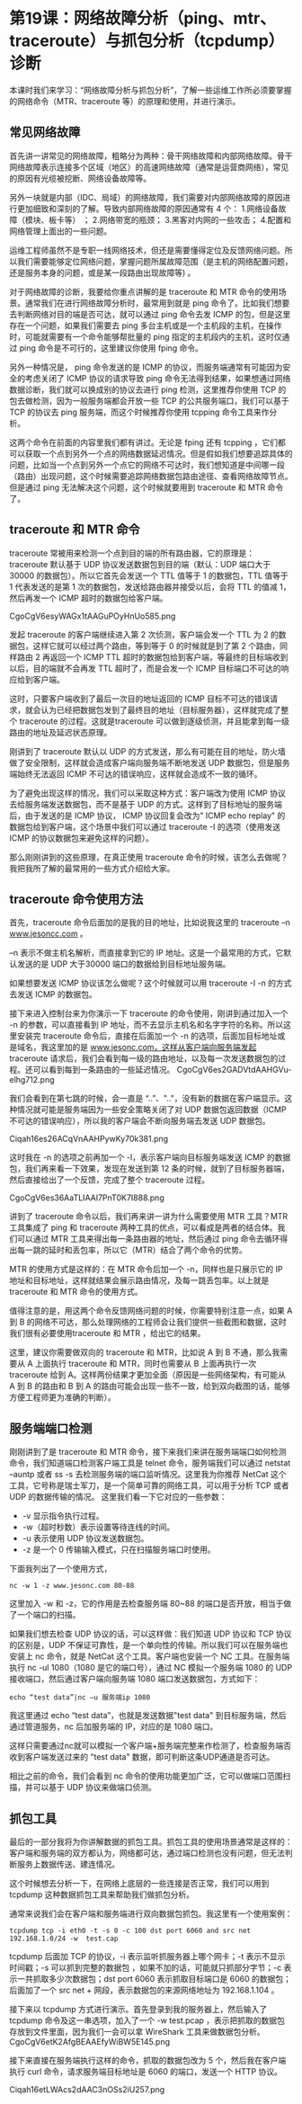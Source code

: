 # 第19课：网络故障分析（ping、mtr、traceroute）与抓包分析（tcpdump）诊断

本课时我们来学习：“网络故障分析与抓包分析”，了解一些运维工作所必须要掌握的网络命令（MTR、traceroute 等）的原理和使用，并进行演示。

## 常见网络故障
首先讲一讲常见的网络故障，粗略分为两种：骨干网络故障和内部网络故障。骨干网络故障表示连接多个区域（地区）的高速网络故障（通常是运营商网络），常见的原因有光缆被挖断、网络设备故障等。

另外一块就是内部（IDC、局域）的网络故障，我们需要对内部网络故障的原因进行更加细致和深刻的了解。导致内部网络故障的原因通常有 4 个：
1.网络设备故障（模块、板卡等） ；
2.网络带宽的瓶颈；
3.黑客对内网的一些攻击；
4.配置和网络管理上面出的一些问题。

运维工程师虽然不是专职一线网络技术，但还是需要懂得定位及反馈网络问题。所以我们需要能够定位网络问题，掌握问题所属故障范围（是主机的网络配置问题，还是服务本身的问题，或是某一段路由出现故障等) 。

对于网络故障的诊断，我要给你重点讲解的是 traceroute 和 MTR 命令的使用场景。通常我们在进行网络故障分析时，最常用到就是 ping 命令了。比如我们想要去判断网络对目的端是否可达，就可以通过 ping 命令去发 ICMP 的包，但是这里存在一个问题，如果我们需要去 ping 多台主机或是一个主机段的主机，在操作时，可能就需要有一个命令能够帮批量的 ping 指定的主机段内的主机，这时仅通过 ping 命令是不可行的，这里建议你使用 fping 命令。

另外一种情况是， ping 命令发送的是 ICMP 的协议，而服务端通常有可能因为安全的考虑关闭了 ICMP 协议的请求导致 ping 命令无法得到结果，如果想通过网络数据诊断，我们就可以换成别的协议去进行 ping 检测，这里推荐你使用 TCP 的包去做检测，因为一般服务端都会开放一些 TCP 的公共服务端口，我们可以基于 TCP 的协议去 ping 服务端，而这个时候推荐你使用 tcpping 命令工具来作分析。

这两个命令在前面的内容里我们都有讲过。无论是 fping 还有 tcpping ，它们都可以获取一个点到另外一个点的网络数据延迟情况。但是假如我们想要追踪具体的问题，比如当一个点到另外一个点它的网络不可达时，我们想知道是中间哪一段（路由）出现问题，这个时候需要追踪网络数据包路由途径、查看网络故障节点。但是通过 ping 无法解决这个问题，这个时候就要用到 traceroute 和 MTR 命令了。


## traceroute 和 MTR 命令

traceroute 常被用来检测一个点到目的端的所有路由器，它的原理是：traceroute 默认基于 UDP 协议发送数据包到目的端（默认：UDP 端口大于 30000 的数据包）。所以它首先会发送一个 TTL 值等于 1 的数据包，TTL 值等于 1 代表发送的是第 1 次的数据包，发送给路由器并接受以后，会将 TTL 的值减 1，然后再发一个 ICMP 超时的数据包给客户端。

CgoCgV6esyWAGx1tAAGuPOyHnUo585.png

发起 traceroute 的客户端继续进入第 2 次侦测，客户端会发一个 TTL 为 2 的数据包，这样它就可以经过两个路由，等到等于 0 的时候就是到了第 2 个路由，同样路由 2 再返回一个 ICMP TTL 超时的数据包给到客户端，等最终的目标端收到以后，目的端就不会再发 TTL 超时了，而是会发一个 ICMP 目标端口不可达的响应给到客户端。

这时，只要客户端收到了最后一次目的地址返回的 ICMP 目标不可达的错误请求，就会认为已经把数据包发到了最终目的地址（目标服务器），这样就完成了整个 traceroute 的过程。这就是traceroute 可以做到逐级侦测，并且能拿到每一级路由的地址及延迟状态原理。

刚讲到了 traceroute 默认以 UDP 的方式发送，那么有可能在目的地址，防火墙做了安全限制，这样就会造成客户端向服务端不断地发送 UDP 数据包，但是服务端始终无法返回 ICMP 不可达的错误响应，这样就会造成不一致的循环。

为了避免出现这样的情况，我们可以采取这种方式：客户端改为使用 ICMP 协议去给服务端发送数据包，而不是基于 UDP 的方式。这样到了目标地址的服务端后，由于发送的是 ICMP 协议， ICMP 协议回复会改为" ICMP echo replay" 的数据包给到客户端，这个场景中我们可以通过 traceroute -I 的选项（使用发送 ICMP 的协议数据包来避免这样的问题）。

那么刚刚讲到的这些原理，在真正使用 traceroute 命令的时候，该怎么去做呢？我把我所了解的最常用的一些方式介绍给大家。

## traceroute 命令使用方法

首先，traceroute 命令后面加的是我的目的地址，比如说我这里的 traceroute –n www.jesoncc.com 。

–n 表示不做主机名解析，而直接拿到它的 IP 地址。这是一个最常用的方式，它默认发送的是 UDP 大于30000 端口的数据给到目标地址服务端。

如果想要发送 ICMP 协议该怎么做呢？这个时候就可以用 traceroute -I -n 的方式去发送 ICMP 的数据包。

接下来进入控制台来为你演示一下 traceroute 的命令使用，刚讲到通过加入一个 -n 的参数，可以直接看到 IP 地址，而不去显示主机名和名字字符的名称。所以这里安装完 traceroute 命令后，直接在后面加一个 -n 的选项，后面加目标地址或是域名，我这里加的是 www.jesonc.com，这样从客户端向服务端发起 traceroute 请求后，我们会看到每一级的路由地址，以及每一次发送数据包的过程。还可以看到每到一条路由的一些延迟情况。
CgoCgV6es2GADVtdAAHGVu-elhg712.png


我们会看到在第七跳的时候，会一直是 “..”、".."，没有新的数据在客户端显示。这种情况就可能是服务端因为一些安全策略关闭了对 UDP 数据包返回数据（ICMP 不可达的错误响应），所以我的客户端会不断向服务端去发送 UDP 数据包。

Ciqah16es26ACqVnAAHPywKy70k381.png

这时我在 -n 的选项之前再加一个 -I，表示客户端向目标服务端发送 ICMP 的数据包，我们再来看一下效果，发现在发送到第 12 条的时候，就到了目标服务器端，然后直接给出了一个反馈，完成了整个 traceroute 过程。

CgoCgV6es36AaTLIAAI7PnT0K7I888.png

讲到了 traceroute 命令以后，我们再来讲一讲为什么需要使用 MTR 工具？MTR 工具集成了 ping 和 traceroute 两种工具的优点，可以看成是两者的结合体。我们可以通过 MTR 工具来得出每一条路由器的地址，然后通过 ping 命令去循环得出每一跳的延时和丢包率，所以它（MTR）结合了两个命令的优势。

MTR 的使用方式是这样的：在 MTR 命令后加一个 -n，同样也是只展示它的 IP 地址和目标地址，这样就结果会展示路由情况，及每一跳丢包率。以上就是 traceroute 和 MTR 命令的使用方式。

值得注意的是，用这两个命令反馈网络问题的时候，你需要特别注意一点，如果 A 到 B 的网络不可达，那么处理网络的工程师会让我们提供一些截图和数据，这时我们很有必要使用traceroute 和 MTR ，给出它的结果。

这里，建议你需要做双向的 traceroute 和 MTR，比如说 A 到 B 不通，那么我需要从 A 上面执行 traceroute 和 MTR，同时也需要从 B 上面再执行一次 traceroute 给到 A。这样两份结果才更加全面（原因是一些网络架构，有可能从 A 到 B 的路由和 B 到 A 的路由可能会出现一些不一致，给到双向截图的话，能够方便工程师更为准确的判断）。

## 服务端端口检测

刚刚讲到了是 traceroute 和 MTR 命令，接下来我们来讲在服务端端口如何检测命令，我们知道端口检测客户端工具是 telnet 命令，服务端我们可以通过 netstat –auntp 或者 ss -s 去检测服务端的端口监听情况。这里我为你推荐 NetCat 这个工具，它号称是瑞士军刀，是一个简单可靠的网络工具，可以用于分析 TCP 或者 UDP 的数据传输的情况。
这里我们看一下它对应的一些参数：

* -v 显示指令执行过程。
* -w（超时秒数）表示设置等待连线的时间。
* -u 表示使用 UDP 协议发送数据包。
* -z 是一个 0 传输输入模式，只在扫描服务端口时使用。

下面我列出了一个使用方式，


```
nc -w 1 -z www.jesonc.com 80-88

```

这里加入 -w 和 -z，它的作用是去检查服务端 80~88 的端口是否开放，相当于做了一个端口的扫描。

如果我们想去检查 UDP 协议的话，可以这样做：我们知道 UDP 协议和 TCP 协议的区别是，UDP 不保证可靠性，是一个单向性的传输。所以我们可以在服务端也安装上 nc 命令，就是 NetCat 这个工具。客户端也安装一个 NC 工具。在服务端执行 nc -ul 1080（1080 是它的端口号），通过 NC 模拟一个服务端 1080 的 UDP 接收端口，然后通过客户端向服务端 1080 端口发送数据包，方式如下：


```
echo “test data”|nc –u 服务端ip 1080

```
我这里通过 echo “test data”，也就是发送数据"test data" 到目标服务端，然后通过管道服务，nc 后加服务端的 IP，对应的是 1080 端口。

这样只需要通过nc就可以模拟一个客户端+服务端完整来作检测了，检查服务端否收到客户端发送过来的 "test data" 数据，即可判断这条UDP通道是否可达。

相比之前的命令，我们会看到 nc 命令的使用功能更加广泛，它可以做端口范围扫描，并可以基于 UDP 协议来做端口侦测。

## 抓包工具

最后的一部分我将为你讲解数据的抓包工具。抓包工具的使用场景通常是这样的：客户端和服务端的双方都认为，网络都可达，通过端口检测也没有问题，但无法判断服务上数据传送、建连情况。

这个时候想去分析一下，在网络上底层的一些连接是否正常，我们可以用到 tcpdump 这种数据抓包工具来帮助我们做抓包分析。

通常来说我们会在客户端和服务端进行双向数据包抓包。我这里有一个使用案例：


```
tcpdump tcp -i eth0 -t -s 0 -c 100 dst port 6060 and src net 192.168.1.0/24 -w  test.cap

```
tcpdump 后面加 TCP 的协议，-i 表示监听抓服务器上哪个网卡；-t 表示不显示时间戳；-s 可以抓到完整的数据包 ，如果不加的话，可能就只抓部分字节；-c 表示一共抓取多少次数据包；dst port 6060 表示抓取目标端口是 6060 的数据包；后面加了一个 src net + 网段，表示数据包的来源网络地址为 192.168.1.104 。

接下来以 tcpdump 方式进行演示。首先登录到我的服务器上，然后输入了 tcpdump 命令及这一串选项，加入了一个 -w test.pcap ，表示把抓取的数据包存放到文件里面，因为我们一会可以拿 WireShark 工具来做数据包分析。
CgoCgV6etK2AfgBEAAEfyWiBW5E145.png

接下来直接在服务端执行这样的命令，抓取的数据包改为 5 个，然后我在客户端执行 curl 命令，请求服务端目标地址是 6060 的端口，发送一个 HTTP 协议。

Ciqah16etLWAcs2dAAC3nOSs2iU257.png